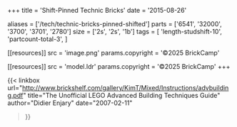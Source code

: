 +++
title = 'Shift-Pinned Technic Bricks'
date  = '2015-08-26'

aliases = ['/tech/technic-bricks-pinned-shifted']
parts = ['6541', '32000', '3700', '3701', '2780']
size  = ['2s', '2s', '1b']
tags  = [
  'length-studshift-10',
  'partcount-total-3',
]

[[resources]]
src              = 'image.png'
params.copyright = '©2025 BrickCamp'

[[resources]]
src              = 'model.ldr'
params.copyright = '©2025 BrickCamp'
+++

{{< linkbox
    url="http://www.brickshelf.com/gallery/KimT/Mixed/Instructions/advbuilding.pdf"
    title="The Unofficial LEGO Advanced Building Techniques Guide"
    author="Didier Enjary"
    date="2007-02-11"
>}}

